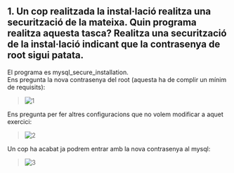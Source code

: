 ## 1. Un cop realitzada la instal·lació realitza una securització de la mateixa. Quin programa realitza aquesta tasca? Realitza una securització de la instal·lació indicant que la contrasenya de root sigui patata.

El programa es mysql_secure_installation.  
Ens pregunta la nova contrasenya del root (aquesta ha de complir un mínim de requisits):
> ![1](https://i.imgur.com/POrffOl.png)

Ens pregunta per fer altres configuracions que no volem modificar a aquet exercici:
> ![2](https://i.imgur.com/RTPzSBi.png)

Un cop ha acabat ja podrem entrar amb la nova contrasenya al mysql:
> ![3](https://i.imgur.com/PM5Obyd.png)
